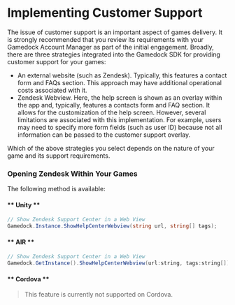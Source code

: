 # Implementing Customer Support

The issue of customer support is an important aspect of games delivery. It is strongly recommended that you review its requirements with your Gamedock Account Manager as part of the initial engagement. Broadly, there are three strategies integrated into the Gamedock SDK for providing customer support for your games:
* An external website (such as Zendesk). Typically, this features a contact form and FAQs section. This approach may have additional operational costs associated with it.
* Zendesk Webview. Here, the help screen is shown as an overlay within the app and, typically, features a contacts form and FAQ section. It allows for the customization of the help screen. However, several limitations are associated with this implementation. For example, users may need to specify more form fields (such as user ID) because not all information can be passed to the customer support overlay.

Which of the above strategies you select depends on the nature of your game and its support requirements.

### Opening Zendesk Within Your Games

The following method is available:

<!-- tabs:start -->

#### ** Unity **

~~~csharp
// Show Zendesk Support Center in a Web View 
Gamedock.Instance.ShowHelpCenterWebview(string url, string[] tags);
~~~

#### ** AIR **

~~~actionscript
// Show Zendesk Support Center in a Web View 
Gamedock.GetInstance().ShowHelpCenterWebview(url:string, tags:string[]);
~~~

#### ** Cordova **

> This feature is currently not supported on Cordova.

<!-- tabs:end -->
